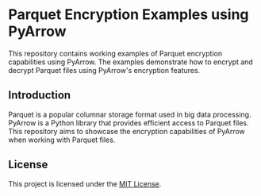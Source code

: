 # Parquet Encryption Examples using PyArrow

This repository contains working examples of Parquet encryption capabilities using PyArrow. The examples demonstrate how to encrypt and decrypt Parquet files using PyArrow's encryption features.

## Introduction

Parquet is a popular columnar storage format used in big data processing. PyArrow is a Python library that provides efficient access to Parquet files. This repository aims to showcase the encryption capabilities of PyArrow when working with Parquet files.

## License

This project is licensed under the [MIT License](LICENSE).
